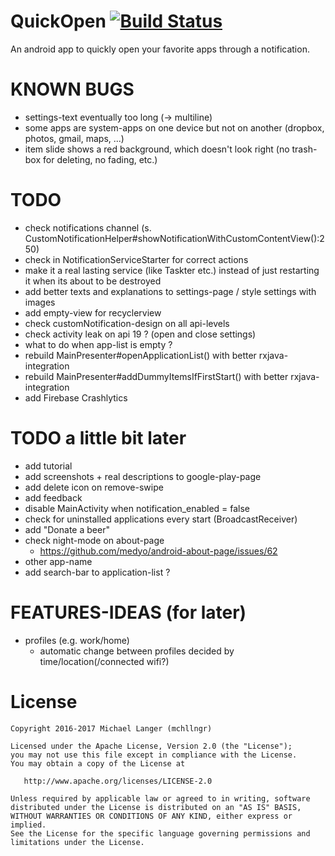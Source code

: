 # QuickOpen [![Build Status](https://travis-ci.org/mchllngr/QuickOpen.svg?branch=master)](https://travis-ci.org/mchllngr/QuickOpen)
An android app to quickly open your favorite apps through a notification.

# KNOWN BUGS
- settings-text eventually too long (-> multiline)
- some apps are system-apps on one device but not on another (dropbox, photos, gmail, maps, ...)
- item slide shows a red background, which doesn't look right (no trash-box for deleting, no fading, etc.)

# TODO
- check notifications channel (s. CustomNotificationHelper#showNotificationWithCustomContentView():250)
- check in NotificationServiceStarter for correct actions
- make it a real lasting service (like Taskter etc.) instead of just restarting it when its about to be destroyed
- add better texts and explanations to settings-page / style settings with images
- add empty-view for recyclerview
- check customNotification-design on all api-levels
- check activity leak on api 19 ? (open and close settings)
- what to do when app-list is empty ?
- rebuild MainPresenter#openApplicationList() with better rxjava-integration
- rebuild MainPresenter#addDummyItemsIfFirstStart() with better rxjava-integration
- add Firebase Crashlytics

# TODO a little bit later
- add tutorial
- add screenshots + real descriptions to google-play-page
- add delete icon on remove-swipe
- add feedback
- disable MainActivity when notification_enabled = false
- check for uninstalled applications every start (BroadcastReceiver)
- add "Donate a beer"
- check night-mode on about-page
    - https://github.com/medyo/android-about-page/issues/62
- other app-name
- add search-bar to application-list ?

# FEATURES-IDEAS (for later)
- profiles (e.g. work/home)
    - automatic change between profiles decided by time/location(/connected wifi?)

# License

```
Copyright 2016-2017 Michael Langer (mchllngr)

Licensed under the Apache License, Version 2.0 (the "License");
you may not use this file except in compliance with the License.
You may obtain a copy of the License at

   http://www.apache.org/licenses/LICENSE-2.0

Unless required by applicable law or agreed to in writing, software
distributed under the License is distributed on an "AS IS" BASIS,
WITHOUT WARRANTIES OR CONDITIONS OF ANY KIND, either express or implied.
See the License for the specific language governing permissions and
limitations under the License.
```
